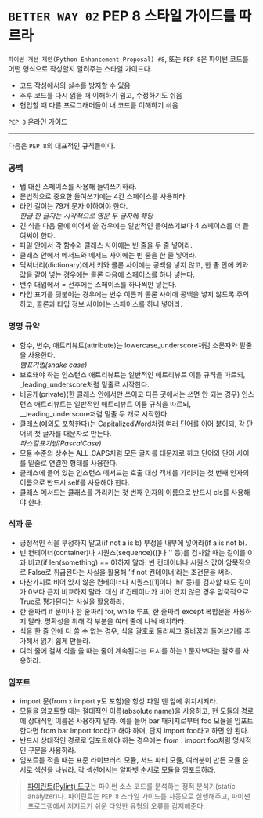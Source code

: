 # `BETTER WAY 02` PEP 8 스타일 가이드를 따르라

`파이썬 개선 제안(Python Enhancement Proposal) #8`, 또는 `PEP 8`은 파이썬 코드를 어떤 형식으로 작성할지 알려주는 스타일 가이드다.

- 코드 작성에서의 실수를 방지할 수 있음
- 추후 코드를 다시 읽을 때 이해하기 쉽고, 수정하기도 쉬움
- 협업할 때 다른 프로그래머들이 내 코드를 이해하기 쉬움

[`PEP 8` 온라인 가이드](https://www.python.org/dev/peps/pep-0008/)

---

다음은 `PEP 8`의 대표적인 규칙들이다.

### 공백

- 탭 대신 스페이스를 사용해 들여쓰기하라.
- 문법적으로 중요한 들여쓰기에는 4칸 스페이스를 사용하라.
- 라인 길이는 79개 문자 이하여야 한다. \
*한글 한 글자는 시각적으로 영문 두 글자에 해당*
- 긴 식을 다음 줄에 이어서 쓸 경우에는 일반적인 들여쓰기보다 4 스페이스를 더 들여써야 한다.
- 파일 안에서 각 함수와 클래스 사이에는 빈 줄을 두 줄 넣어라.
- 클래스 안에서 메서드와 메서드 사이에는 빈 줄을 한 줄 넣어라.
- 딕셔너리(dictionary)에서 키와 콜론 사이에는 공백을 넣지 않고, 한 줄 안에 키와 값을 같이 넣는 경우에는 콜론 다음에 스페이스를 하나 넣는다.
- 변수 대입에서 = 전후에는 스페이스를 하나씩만 넣는다.
- 타입 표기를 덧붙이는 경우에는 변수 이름과 콜론 사이에 공백을 넣지 않도록 주의하고, 콜론과 타입 정보 사이에는 스페이스를 하나 넣어라.

### 명명 규약

- 함수, 변수, 애트리뷰트(attribute)는 lowercase_underscore처럼 소문자와 밑줄을 사용한다. \
*뱀표기법(snake case)*
- 보호돼야 하는 인스턴스 애트리뷰트는 일반적인 애트리뷰트 이름 규칙을 따르되, _leading_underscore처럼 밑줄로 시작한다.
- 비공개(private)(한 클래스 안에서만 쓰이고 다른 곳에서는 쓰면 안 되는 경우) 인스턴스 애트리뷰트는 일반적인 애트리뷰트 이름 규칙을 따르되, __leading_underscore처럼 밑줄 두 개로 시작한다.
- 클래스(예외도 포함한다)는 CapitalizedWord처럼 여러 단어를 이어 붙이되, 각 단어의 첫 글자를 대문자로 만든다. \
*파스칼표기법(PascalCase)*
- 모듈 수준의 상수는 ALL_CAPS처럼 모든 글자를 대문자로 하고 단어와 단어 사이를 밑줄로 연결한 형태를 사용한다.
- 클래스에 들어 있는 인스턴스 메서드는 호출 대상 객체를 가리키는 첫 번째 인자의 이름으로 반드시 self를 사용해야 한다.
- 클래스 메서드는 클래스를 가리키는 첫 번째 인자의 이름으로 반드시 cls를 사용해야 한다.

### 식과 문

- 긍정적인 식을 부정하지 말고(if not a is b) 부정을 내부에 넣어라(if a is not b).
- 빈 컨테이너(container)나 시퀀스(sequence)([]나 '' 등)를 검사할 때는 길이를 0과 비교(if len(something) == 0)하지 말라. 빈 컨테이너나 시퀀스 값이 암묵적으로 False로 취급된다는 사실을 활용해 'if not 컨테이너'라는 조건문을 써라.
- 마찬가지로 비어 있지 않은 컨테이너나 시퀀스([1]이나 'hi' 등)를 검사할 때도 길이가 0보다 큰지 비교하지 말라. 대신 if 컨테이너가 비어 있지 않은 경우 암묵적으로 True로 평가된다는 사실을 활용하라.
- 한 줄짜리 if 문이나 한 줄짜리 for, while 루프, 한 줄짜리 except 복합문을 사용하지 말라. 명확성을 위해 각 부분을 여러 줄에 나눠 배치하라.
- 식을 한 줄 안에 다 쓸 수 없는 경우, 식을 괄호로 둘러싸고 줄바꿈과 들여쓰기를 추가해서 읽기 쉽게 만들라.
- 여러 줄에 걸쳐 식을 쓸 때는 줄이 계속된다는 표시를 하는 \ 문자보다는 괄호를 사용하라.

### 임포트

- import 문(from x import y도 포함)을 항상 파일 맨 앞에 위치시켜라.
- 모듈을 임포트할 때는 절대적인 이름(absolute name)을 사용하고, 현 모듈의 경로에 상대적인 이름은 사용하지 말라. 예를 들어 bar 패키지로부터 foo 모듈을 임포트한다면 from bar import foo라고 해야 하며, 단지 import foo라고 하면 안 된다.
- 반드시 상대적인 경로로 임포트해야 하는 경우에는 from . import foo처럼 명시적인 구문을 사용하라.
- 임포트를 적을 때는 표준 라이브러리 모듈, 서드 파티 모듈, 여러분이 만든 모듈 순서로 섹션을 나눠라. 각 섹션에서는 알파벳 순서로 모듈을 임포트하라.

> [파이린트(Pylint) 도구](https://www.pylint.org)는 파이썬 소스 코드를 분석하는 정적 분석기(static analyzer)다. 파이린트는 `PEP 8` 스타일 가이드를 자동으로 실행해주고, 파이썬 프로그램에서 저지르기 쉬운 다양한 유형의 오류를 감지해준다.